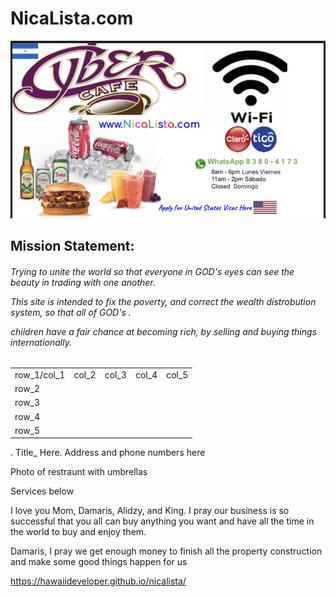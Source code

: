 # NicaLista.com
<img src="nicalista.jpg" alt="Italian Trulli">




<div class="something" >
  <h2> Mission Statement: </h2>
 
 
  
 <h6> 
<p>Trying to unite the world so that everyone in GOD's eyes can see the beauty in trading with one another.</p>
<p>This site is intended to fix the poverty, and correct the wealth distrobution system, so that all of GOD's .</p>
<p>children have a fair chance at becoming rich, by selling and buying things internationally.</p>
</h6>
  
  
  
  

    
  <table>
  <tr>
    <td>row_1/col_1</td>
    <td>col_2</td>
    <td>col_3</td>
    <td>col_4</td>
    <td>col_5</td>
  </tr>
  <tr>
    <td>row_2</td>
    <td></td>
    <td></td>
    <td></td>
    <td></td>
  </tr>
  <tr>
    <td>row_3</td>
    <td></td>
    <td></td>
    <td></td>
    <td></td>
  </tr>
  <tr>
    <td>row_4</td>
    <td></td>
    <td></td>
    <td></td>
    <td></td>
  </tr>
  <tr>
    <td>row_5</td>
    <td></td>
    <td></td>
    <td></td>
    <td></td>
  </tr>
</table>
  

</div>




<insert photo here>.             Title_ Here.            Address and phone numbers here



Photo of restraunt with umbrellas









Services below







I love you Mom, Damaris, Alidzy, and King.  I pray our business is so successful that you all can buy anything you want and have all the time in the world to 
buy and enjoy them.

Damaris, I pray we get enough money to finish all the property construction and make some good things happen for us


https://hawaiideveloper.github.io/nicalista/
